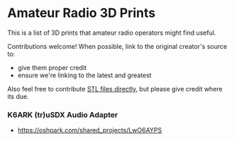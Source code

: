# Amateur Radio 3D Prints

This is a list of 3D prints that amateur radio operators might find useful.

Contributions welcome! When possible, link to the original creator's source to:
- give them proper credit
- ensure we're linking to the latest and greatest

Also feel free to contribute [STL files directly](/stl), but please give credit where its due.

### K6ARK (tr)uSDX Audio Adapter 
- https://oshpark.com/shared_projects/LwO6AYPS

